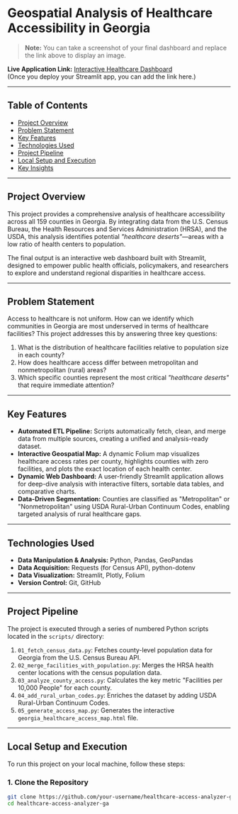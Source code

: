 # Geospatial Analysis of Healthcare Accessibility in Georgia

> **Note:** You can take a screenshot of your final dashboard and replace the link above to display an image.

**Live Application Link:** [Interactive Healthcare Dashboard](#)  
(Once you deploy your Streamlit app, you can add the link here.)

---

## Table of Contents

- [Project Overview](#project-overview)  
- [Problem Statement](#problem-statement)  
- [Key Features](#key-features)  
- [Technologies Used](#technologies-used)  
- [Project Pipeline](#project-pipeline)  
- [Local Setup and Execution](#local-setup-and-execution)  
- [Key Insights](#key-insights)  

---

## Project Overview

This project provides a comprehensive analysis of healthcare accessibility across all 159 counties in Georgia. By integrating data from the U.S. Census Bureau, the Health Resources and Services Administration (HRSA), and the USDA, this analysis identifies potential *"healthcare deserts"*—areas with a low ratio of health centers to population.

The final output is an interactive web dashboard built with Streamlit, designed to empower public health officials, policymakers, and researchers to explore and understand regional disparities in healthcare access.

---

## Problem Statement

Access to healthcare is not uniform. How can we identify which communities in Georgia are most underserved in terms of healthcare facilities? This project addresses this by answering three key questions:

1. What is the distribution of healthcare facilities relative to population size in each county?  
2. How does healthcare access differ between metropolitan and nonmetropolitan (rural) areas?  
3. Which specific counties represent the most critical *"healthcare deserts"* that require immediate attention?

---

## Key Features

- **Automated ETL Pipeline:** Scripts automatically fetch, clean, and merge data from multiple sources, creating a unified and analysis-ready dataset.
- **Interactive Geospatial Map:** A dynamic Folium map visualizes healthcare access rates per county, highlights counties with zero facilities, and plots the exact location of each health center.
- **Dynamic Web Dashboard:** A user-friendly Streamlit application allows for deep-dive analysis with interactive filters, sortable data tables, and comparative charts.
- **Data-Driven Segmentation:** Counties are classified as "Metropolitan" or "Nonmetropolitan" using USDA Rural-Urban Continuum Codes, enabling targeted analysis of rural healthcare gaps.

---

## Technologies Used

- **Data Manipulation & Analysis:** Python, Pandas, GeoPandas  
- **Data Acquisition:** Requests (for Census API), python-dotenv  
- **Data Visualization:** Streamlit, Plotly, Folium  
- **Version Control:** Git, GitHub  

---

## Project Pipeline

The project is executed through a series of numbered Python scripts located in the `scripts/` directory:

1. `01_fetch_census_data.py`: Fetches county-level population data for Georgia from the U.S. Census Bureau API.  
2. `02_merge_facilities_with_population.py`: Merges the HRSA health center locations with the census population data.  
3. `03_analyze_county_access.py`: Calculates the key metric "Facilities per 10,000 People" for each county.  
4. `04_add_rural_urban_codes.py`: Enriches the dataset by adding USDA Rural-Urban Continuum Codes.  
5. `05_generate_access_map.py`: Generates the interactive `georgia_healthcare_access_map.html` file.  

---

## Local Setup and Execution

To run this project on your local machine, follow these steps:

### 1. Clone the Repository

```bash
git clone https://github.com/your-username/healthcare-access-analyzer-ga.git
cd healthcare-access-analyzer-ga
